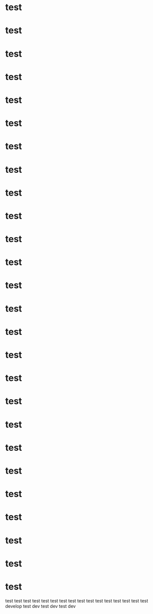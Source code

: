 # test
# test
# test
# test
# test
# test
# test
# test
# test
# test
# test
# test
# test
# test
# test
# test
# test
# test
# test
# test
# test
# test
# test
# test
# test
# test
test
test
test
test
test
test
test
test
test
test
test
test
test
test
test
test develop
test dev
test dev
test dev
